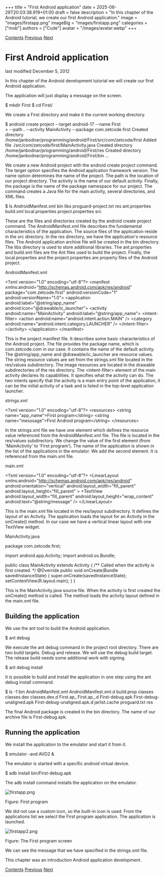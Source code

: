+++
title = "First Android application"
date = 2025-08-29T20:03:38.919+01:00
draft = false
description = "In this chapter of the Android tutorial, we create our first Android application."
image = "images/firstapp.png"
imageBig = "images/firstapp.png"
categories = ["mob"]
authors = ["Cude"]
avatar = "/images/avatar.webp"
+++

[Contents](..)
[Previous](../intro/)
[Next](../buttons/)

# First Android application

last modified December 5, 2012

In this chapter of the Android development tutorial we will create our first 
Android application. 

The application will just display a message on the screen. 

$ mkdir First
$ cd First/

We create a First directory and make it the current working
directory.

$ android create project --target android-17 --name First \
&gt; --path . --activity MainActivity --package com.zetcode.first
Created directory /home/janbodnar/programming/android/First/src/com/zetcode/first
Added file ./src/com/zetcode/first/MainActivity.java
Created directory /home/janbodnar/programming/android/First/res
Created directory /home/janbodnar/programming/android/First/bin
...

We create a new Android project with the android create project command.
The target option specifies the Android application framework version. The name
option determines the name of the project. The path is the location of our project 
directory. The activity is the name of our default activity. Finally, the
package is the name of the package namespace for our project.
The command creates a Java file for the main activity, several directories, and
XML files. 

$ ls 
AndroidManifest.xml  bin        libs              proguard-project.txt  res
ant.properties       build.xml  local.properties  project.properties    src

These are the files and directories created by the android create project 
command. The AndroidManifest.xml file describes the fundamental characteristics 
of the application. The source files of the application reside in the src directory.
In the res directory, we have the application's resource files. The Android application
archive file will be created in the bin directory. The libs directory is used
to store additional libraries. The ant.properties and build.xml files
are the Ant files used to build the project. Finally, the local.properties and
the project.properties are property files of the Android project. 

AndroidManifest.xml
  

&lt;?xml version="1.0" encoding="utf-8"?&gt;
&lt;manifest xmlns:android="http://schemas.android.com/apk/res/android"
      package="com.zetcode.first"
      android:versionCode="1"
      android:versionName="1.0"&gt;
   &lt;application android:label="@string/app_name"
                   android:icon="@drawable/ic_launcher"&gt;
       &lt;activity android:name="MainActivity"
                 android:label="@string/app_name"&gt;
           &lt;intent-filter&gt;
               &lt;action android:name="android.intent.action.MAIN" /&gt;
               &lt;category android:name="android.intent.category.LAUNCHER" /&gt;
           &lt;/intent-filter&gt;
       &lt;/activity&gt;
   &lt;/application&gt;
&lt;/manifest&gt;

This is the project manifest file. It describes some basic characteristics of the Android project.
The file provides the package name, which is com.zetcode.com in our case. 
It contains the name of the default activity. The @string/app_name and 
@drawable/ic_launcher are resource values. The string resource values are set 
from the strings.xml file located in the res/values subdirectory. 
The image resources are located in the drawable subdirectories
of the res directory. The &lt;intent-filter&gt; element of the main activity declares 
its capabilities. It specifies what the activity can do. The two intents specify that the 
activity is a main entry point of the application, it can be the initial activity of a task 
and is listed in the top-level application launcher.

strings.xml
  

&lt;?xml version="1.0" encoding="utf-8"?&gt;
&lt;resources&gt;
    &lt;string name="app_name"&gt;First program&lt;/string&gt;
    &lt;string name="messsage"&gt;First Android program&lt;/string&gt;
&lt;/resources&gt;

In the strings.xml file we have one element which defines the resource value 
referenced from the AndroidManifest.xml file. The file is located in the 
res/values subdirectory. We change the value of the first element 
(from 'MainActivity' to 'First program'). The name of the application is shown in the list
of the applications in the emulator. We add the second element. It 
is referenced from the main.xml file. 

main.xml
  

&lt;?xml version="1.0" encoding="utf-8"?&gt;
&lt;LinearLayout xmlns:android="http://schemas.android.com/apk/res/android"
    android:orientation="vertical"
    android:layout_width="fill_parent"
    android:layout_height="fill_parent"
    &gt;
&lt;TextView
    android:layout_width="fill_parent"
    android:layout_height="wrap_content"
    android:text="@string/message"
    /&gt;
&lt;/LinearLayout&gt;

This is the main.xml file located in the res/layout subdirectory.
It defines the layout of an Activity. The application loads the layout for an 
Activity in the onCreate() method. In our case we have a 
vertical linear layout with one TextView widget. 

MainActivity.java
  

package com.zetcode.first;

import android.app.Activity;
import android.os.Bundle;

public class MainActivity extends Activity
{
    /** Called when the activity is first created. */
    @Override
    public void onCreate(Bundle savedInstanceState)
    {
        super.onCreate(savedInstanceState);
        setContentView(R.layout.main);
    }
}

This is the MainActivity.java source file. When the activity is first
created the onCreate() method is called. The method loads the activity
layout defined in the main.xml file. 

## Building the application

 

We use the ant tool to build the Android application.

$ ant debug

We execute the ant debug command in the project root directory. 
There are two build targets. Debug and release. We will use the debug build
target. The release build needs some additional work with signing. 

$ ant debug install

It is possible to build and install the application in one step using the
ant debug install command.

$ ls -1 bin
AndroidManifest.xml
AndroidManifest.xml.d
build.prop
classes
classes.dex
classes.dex.d
First.ap_
First.ap_.d
First-debug.apk
First-debug-unaligned.apk
First-debug-unaligned.apk.d
jarlist.cache
proguard.txt
res

The final Android package is created in the bin directory. The name of our 
archive file is First-debug.apk. 

## Running the application

 

We install the application to the emulator and start it from 
it.

$ emulator -avd AVD2 &amp;

The emulator is started with a specific android virtual device.

$ adb install bin/First-debug.apk 

The adb install command installs the application on the emulator.

![firstapp.png](images/firstapp.png)

Figure: First program

We did not use a custom icon, so the built-in icon is used. From the applications list
we select the First program application. The application is launched.

![firstapp2.png](images/firstapp2.png)

Figure: The First program screen

We can see the message that we have specified in the strings.xml file.

This chapter was an introduction Android application development.

[Contents](..)
[Previous](../intro/)
[Next](../buttons/)